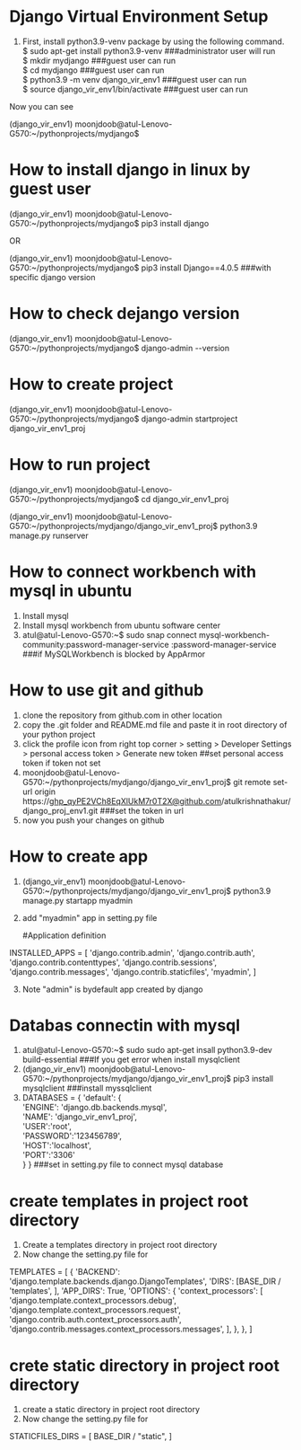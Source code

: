 # Django Virtual Environment Setup
1. First, install python3.9-venv package by using the following command.<br>
$ sudo apt-get install python3.9-venv  ###administrator user will run <br> 
$ mkdir mydjango   ###guest user can run<br>
$ cd mydjango ###guest user can run <br>
$ python3.9 -m venv django_vir_env1 ###guest user can run <br>
$ source django_vir_env1/bin/activate ###guest user can run <br>

<p>Now you can see</p>
(django_vir_env1) moonjdoob@atul-Lenovo-G570:~/pythonprojects/mydjango$ 

# How to install django in linux by guest user
(django_vir_env1) moonjdoob@atul-Lenovo-G570:~/pythonprojects/mydjango$ pip3 install django <br>
<p> OR </p>
(django_vir_env1) moonjdoob@atul-Lenovo-G570:~/pythonprojects/mydjango$ pip3 install Django==4.0.5 ###with specific django version

# How to check dejango version
(django_vir_env1) moonjdoob@atul-Lenovo-G570:~/pythonprojects/mydjango$ django-admin --version

# How to create project
(django_vir_env1) moonjdoob@atul-Lenovo-G570:~/pythonprojects/mydjango$ django-admin startproject django_vir_env1_proj

# How to run project
(django_vir_env1) moonjdoob@atul-Lenovo-G570:~/pythonprojects/mydjango$ cd django_vir_env1_proj <br>

(django_vir_env1) moonjdoob@atul-Lenovo-G570:~/pythonprojects/mydjango/django_vir_env1_proj$ python3.9 manage.py runserver

# How to connect workbench with mysql in ubuntu
1. Install mysql
2. Install mysql workbench from ubuntu software center
3. atul@atul-Lenovo-G570:~$ sudo snap connect mysql-workbench-community:password-manager-service :password-manager-service ###if MySQLWorkbench is blocked by AppArmor

# How to use git and github
1. clone the repository from github.com in other location
2. copy the .git folder and README.md file and paste it in root directory of your python project
3. click the profile icon from right top corner > setting > Developer Settings > personal access token > Generate new token ##set personal access token if token not set
4. moonjdoob@atul-Lenovo-G570:~/pythonprojects/mydjango/django_vir_env1_proj$ git remote set-url origin https://ghp_qyPE2VCh8EqXlUkM7r0T2X@github.com/atulkrishnathakur/django_proj_env1.git ###set the token in url
5. now you push your changes on github

# How to create app 
1. (django_vir_env1) moonjdoob@atul-Lenovo-G570:~/pythonprojects/mydjango/django_vir_env1_proj$ python3.9 manage.py startapp myadmin
2. add "myadmin" app in setting.py file

   #Application definition

INSTALLED_APPS = [
    'django.contrib.admin',
    'django.contrib.auth',
    'django.contrib.contenttypes',
    'django.contrib.sessions',
    'django.contrib.messages',
    'django.contrib.staticfiles',
    'myadmin',
]

3. Note "admin" is bydefault app created by django

# Databas connectin with mysql
1. atul@atul-Lenovo-G570:~$ sudo sudo apt-get insall python3.9-dev build-essential ###If you get error when install mysqlclient
2. (django_vir_env1) moonjdoob@atul-Lenovo-G570:~/pythonprojects/mydjango/django_vir_env1_proj$ pip3 install mysqlclient ###install myssqlclient
3. DATABASES = {
        'default': {  
        'ENGINE': 'django.db.backends.mysql',  
        'NAME': 'django_vir_env1_proj',  
        'USER':'root',  
        'PASSWORD':'123456789',  
        'HOST':'localhost',  
        'PORT':'3306'  
    } 
} ###set in setting.py file to connect mysql database

# create templates in project root directory
1. Create a templates directory in project root directory
2. Now change the setting.py file for 

TEMPLATES = [
    {
        'BACKEND': 'django.template.backends.django.DjangoTemplates',
        'DIRS': [BASE_DIR / 'templates', ],
        'APP_DIRS': True,
        'OPTIONS': {
            'context_processors': [
                'django.template.context_processors.debug',
                'django.template.context_processors.request',
                'django.contrib.auth.context_processors.auth',
                'django.contrib.messages.context_processors.messages',
            ],
        },
    },
]

# crete static directory in project root directory
1. create a static directory in project root directory
2. Now change the setting.py file for

STATICFILES_DIRS = [
    BASE_DIR / "static",
]


